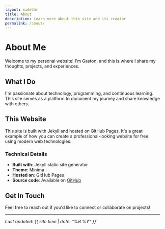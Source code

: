 ```yaml
---
layout: sidebar
title: About
description: Learn more about this site and its creator
permalink: /about/
---
```


# About Me

Welcome to my personal website! I'm Gaston, and this is where I share my thoughts, projects, and experiences.

## What I Do

I'm passionate about technology, programming, and continuous learning. This site serves as a platform to document my journey and share knowledge with others.

## This Website

This site is built with Jekyll and hosted on GitHub Pages. It's a great example of how you can create a professional-looking website for free using modern web technologies.

### Technical Details

- **Built with**: Jekyll static site generator
- **Theme**: Minima
- **Hosted on**: GitHub Pages
- **Source code**: Available on [GitHub](https://github.com/Lunar-Eclipse255/gaston.github.io)

## Get In Touch

Feel free to reach out if you'd like to connect or collaborate on projects!

---

*Last updated: {{ site.time | date: "%B %Y" }}*
